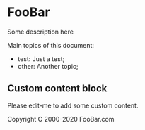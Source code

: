 # FooBar
Some description here

Main topics of this document:
- test: Just a test;
- other: Another topic;


<!--- content_block_start -->
<!--- This is a region editable that will never not be overwritten -->
## Custom content block
Please edit-me to add some custom content.
<!--- content_block_end -->

Copyright C 2000-2020 FooBar.com